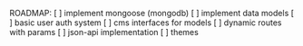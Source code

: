 ROADMAP:
  [ ] implement mongoose (mongodb)
  [ ] implement data models
  [ ] basic user auth system
  [ ] cms interfaces for models
  [ ] dynamic routes with params
  [ ] json-api implementation
  [ ] themes
